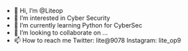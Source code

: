 - 👋 Hi, I’m @Liteop
- 👀 I’m interested in Cyber Security
- 🌱 I’m currently learning Python for CyberSec
- 💞️ I’m looking to collaborate on ...
- 📫 How to reach me Twitter: lite@9078 Instagram: lite_op9

<!---
Liteop/Liteop is a ✨ special ✨ repository because its `README.md` (this file) appears on your GitHub profile.
You can click the Preview link to take a look at your changes.
--->
